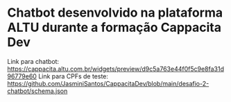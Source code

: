 # Chatbot desenvolvido na plataforma ALTU durante a formação Cappacita Dev

Link para chatbot: https://cappacita.altu.com.br/widgets/preview/d9c5a763e44f0f5c9e8fa31d96779e60
Link para CPFs de teste: https://github.com/JasminiSantos/CappacitaDev/blob/main/desafio-2-chatbot/schema.json
